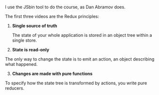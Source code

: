 I use the JSbin tool to do the course, as Dan Abramov does.

The first three videos are the Redux principles:

1. **Single source of truth**

   The state of your whole application is stored in an object tree within a single store.

2. **State is read-only**

  The only way to change the state is to emit an action, an object describing what happened.

3. **Changes are made with pure functions**

  To specify how the state tree is transformed by actions, you write pure reducers.



